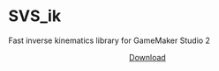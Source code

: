 # SVS_ik
Fast inverse kinematics library for GameMaker Studio 2

<p align="center"><a href="https://github.com/Soves/SVS_ik/raw/master/SVS_ik.yymp">Download</a></p>
